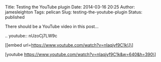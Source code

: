 Title: Testing the YouTube plugin
Date: 2014-03-16 20:25
Author: jamesleighton
Tags: pelican
Slug: testing-the-youtube-plugin
Status: published

There should be a YouTube video in this post...

.. youtube:: nUzoCj7LW9c

\[\[embed url=https://www.youtube.com/watch?v=nIaqjyf9C1k\]\]

\[youtube https://www.youtube.com/watch?v=nIaqjyf9C1k&w=640&h=390\]
